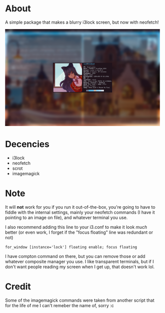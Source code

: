# About

A simple package that makes a blurry i3lock screen, but now with neofetch!

![](2018-03-09-17-59-33.png)

# Decencies

* i3lock
* neofetch
* scrot
* imagemagick

# Note

It will **not** work for you if you run it out-of-the-box, you're going to
have to fiddle with the internal settings, mainly your neofetch commands (I
have it pointing to an image on file), and whatever terminal you use.

I also recommend adding this line to your i3.conf to make it look *much* better
(or even work, I forget if the "focus floating" line was redundant or not)

    for_window [instance='lock'] floating enable; focus floating

I have compton command on there, but you can remove those or add whatever
composite manager you use. I like transparent terminals, but if I don't
want people reading my screen when I get up, that doesn't work lol.

# Credit

Some of the imagemagick commands were taken from another script that for the
life of me I can't remeber the name of, sorry :c
